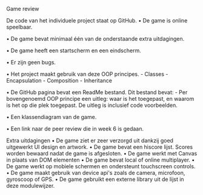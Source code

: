 Game review

De code van het individuele project staat op GitHub.
• De game is online speelbaar.

• De game bevat minimaal één van de onderstaande extra uitdagingen.

• De game heeft een startscherm en een eindscherm.

• Er zijn geen bugs.

• Het project maakt gebruik van deze OOP principes.
    - Classes
    - Encapsulation
    - Composition
    - Inheritance

• De GitHub pagina bevat een ReadMe bestand. Dit bestand bevat:
    - Per bovengenoemd OOP principe een uitleg: waar is het toegepast, en waarom is het
op die plek toegepast. De uitleg is inclusief code voorbeelden.

• Een klassendiagram van de game.

• Een link naar de peer review die in week 6 is gedaan.


Extra uitdagingen
• De game ziet er zeer verzorgd uit dankzij goed uitgewerkt UI design en artwork.
• De game bevat een hiscore lijst. Scores worden bewaard nadat de game is afgesloten.
• De game werkt met Canvas in plaats van DOM elementen
• De game bevat local of online multiplayer.
• De game werkt op mobiele schermen en ondersteunt touchscreen controls.
• De game maakt gebruik van device api's zoals de camera, microfoon, gyroscoop of GPS.
• De game gebruikt een externe library uit de lijst in deze modulewijzer. 
